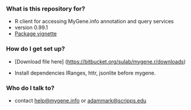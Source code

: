 ### What is this repository for? ###

* R client for accessing MyGene.info annotation and query services
* version 0.99.1
* [Package vignette](https://bytebucket.org/sulab/mygene.r/raw/87f84c70a0c8e9af3bc8c7c5ded3f06460b7880e/mygene/inst/doc/mygene.pdf)

### How do I get set up? ###

* [Download file here] (https://bitbucket.org/sulab/mygene.r/downloads)

* Install dependencies IRanges, httr, jsonlite before mygene.

### Who do I talk to? ###

* contact help@mygene.info or adammark@scripps.edu